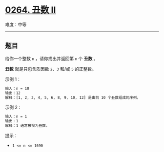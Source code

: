 # [0264. 丑数 II](https://leetcode-cn.com/problems/ugly-number-ii)

难度：中等

---

## 题目

给你一个整数 `n` ，请你找出并返回第 `n` 个 **丑数** 。

**丑数** 就是只包含质因数 `2`、`3` 和/或 `5` 的正整数。

示例 1：

```txt
输入：n = 10
输出：12
解释：[1, 2, 3, 4, 5, 6, 8, 9, 10, 12] 是由前 10 个丑数组成的序列。
```

示例 2：

```txt
输入：n = 1
输出：1
解释：1 通常被视为丑数。
```

提示：

- `1 <= n <= 1690`
